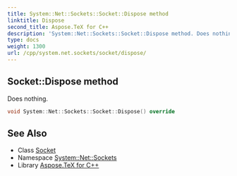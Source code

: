 ```yaml
---
title: System::Net::Sockets::Socket::Dispose method
linktitle: Dispose
second_title: Aspose.TeX for C++
description: 'System::Net::Sockets::Socket::Dispose method. Does nothing in C++.'
type: docs
weight: 1300
url: /cpp/system.net.sockets/socket/dispose/
---
```

## Socket::Dispose method


Does nothing.

```cpp
void System::Net::Sockets::Socket::Dispose() override
```

## See Also

* Class [Socket](../)
* Namespace [System::Net::Sockets](../../)
* Library [Aspose.TeX for C++](../../../)
